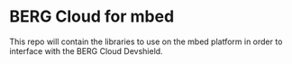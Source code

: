 BERG Cloud for mbed
===================

This repo will contain the libraries to use on the mbed platform in order to interface with the BERG Cloud Devshield.
